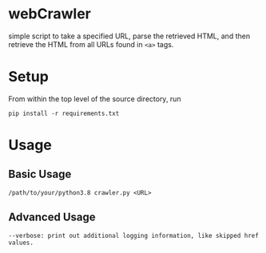 # webCrawler
simple script to take a specified URL, parse the retrieved HTML, and then
retrieve the HTML from all URLs found in `<a>` tags.

# Setup
From within the top level of the source directory, run
```
pip install -r requirements.txt
```

# Usage
## Basic Usage
```
/path/to/your/python3.8 crawler.py <URL>
```

## Advanced Usage
```
--verbose: print out additional logging information, like skipped href values.